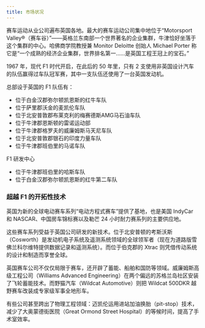 ```yaml
---
title: 市场状况
---
```


赛车运动从业公司遍布英国各地。最大的赛车运动公司集中地位于“Motorsport Valley®（赛车谷）”——英格兰东南部一个世界著名的企业集群，牛津恰好坐落于这个集群的中心。哈佛商学院教授兼 Monitor Deloitte 创始人 Michael Porter 称它是“一个成熟的经济企业集群，世界排名第一……是英国工程王冠上的宝石。”

1967 年，现代 F1 时代开启，在此后的 50 年里，只有 2 支使用非英国设计汽车的队伍赢得过车队冠军赛，其中一支队伍还使用了一台英国发动机。

总部设于英国的 F1 队伍有：
- 位于白金汉郡弥尔顿凯恩斯的红牛车队
- 位于萨里郡沃金的麦凯伦车队
- 位于北安普敦郡布莱克利的梅赛德斯AMG马石油车队
- 位于牛津郡恩斯顿的雷诺运动部
- 位于牛津郡格罗夫的威廉姆斯马天尼车队
- 位于北安普敦郡银石的印度力量车队
- 位于牛津郡班伯里的马诺车队

F1 研发中心
- 位于牛津郡班伯里的哈斯车队
- 位于白金汉郡弥尔顿凯恩斯的红牛第二车队


### 超越 F1 的开拓性技术

英国为新的全球电动赛车系列“电动方程式赛车”提供了基地，也是美国 IndyCar 和 NASCAR、中国房车锦标赛以及勒芒 24 小时耐力赛系列的主要供应地。

这些赛车系列受益于英国公司研发的新技术。位于北安普顿的考斯沃斯（Cosworth）是发动机电子系统及遥测系统领域的全球领军者（现在为道路版雪佛兰科尔维特提供数据记录和遥测系统）。而位于伯克郡的 Xtrac 则凭借传动系统的设计和制造而享誉全球。

英国赛车公司不仅仅局限于赛车，还开辟了蓄能、船舶和国防等领域。威廉姆斯高级工程公司（Williams Advanced Engineering）在两个偏远的苏格兰岛社区安装了飞轮蓄能技术。而野猫汽车（Wildcat Automotive）则把 Wildcat 500DKR 越野赛车改装成专家级军事全地形车。

有些公司甚至跨出了物理工程领域：迈凯伦运用进站加油换胎（pit-stop）技术，减少了大奥蒙德街医院（Great Ormond Street Hospital）的等候时间，提高了手术室效率。

